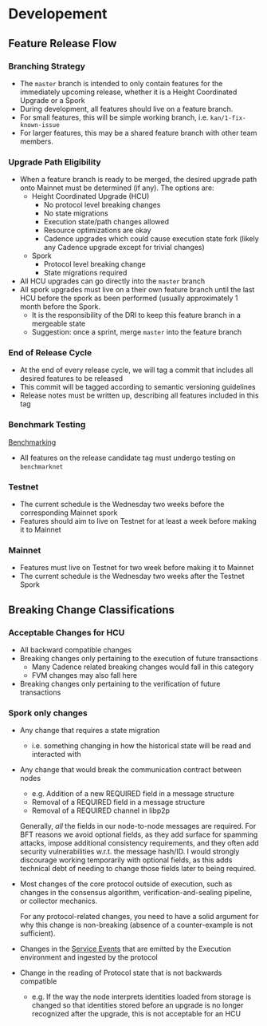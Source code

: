 # Developement

## Feature Release Flow

### Branching Strategy

- The `master` branch is intended to only contain features for the immediately upcoming release, whether it is a Height Coordinated Upgrade or a Spork
- During development, all features should live on a feature branch.
- For small features, this will be simple working branch, i.e. `kan/1-fix-known-issue`
- For larger features, this may be a shared feature branch with other team members.

### Upgrade Path Eligibility

- When a feature branch is ready to be merged, the desired upgrade path onto Mainnet must be determined (if any). The options are:
    - Height Coordinated Upgrade (HCU)
        - No protocol level breaking changes
        - No state migrations
        - Execution state/path changes allowed
        - Resource optimizations are okay
        - Cadence upgrades which could cause execution state fork (likely any Cadence upgrade except for trivial changes)
    - Spork
        - Protocol level breaking change
        - State migrations required
- All HCU upgrades can go directly into the `master` branch
- All spork upgrades must live on a their own feature branch until the last HCU before the spork as been performed (usually approximately 1 month before the Spork.
    - It is the responsibility of the DRI to keep this feature branch in a mergeable state
    - Suggestion: once a sprint, merge `master` into the feature branch

### End of Release Cycle

- At the end of every release cycle, we will tag a commit that includes all desired features to be released
- This commit will be tagged according to semantic versioning guidelines
- Release notes must be written up, describing all features included in this tag

### Benchmark Testing

[Benchmarking](https://www.notion.so/Benchmarking-e3d89e3aadb44b0787da9bb7703b0dae?pvs=21)

- All features on the release candidate tag must undergo testing on `benchmarknet`

### Testnet

- The current schedule is the Wednesday two weeks before the corresponding Mainnet spork
- Features should aim to live on Testnet for at least a week before making it to Mainnet

### Mainnet

- Features must live on Testnet for two week before making it to Mainnet
- The current schedule is the Wednesday two weeks after the Testnet Spork

## Breaking Change Classifications

### Acceptable Changes for HCU

- All backward compatible changes
- Breaking changes only pertaining to the execution of future transactions
    - Many Cadence related breaking changes would fall in this category
    - FVM changes may also fall here
- Breaking changes only pertaining to the verification of future transactions

### Spork only changes

- Any change that requires a state migration
    - i.e. something changing in how the historical state will be read and interacted with
- Any change that would break the communication contract between nodes
    - e.g. Addition of a new REQUIRED field in a message structure
    - Removal of a REQUIRED field in a message structure
    - Removal of a REQUIRED channel in libp2p
    
    Generally, *all* the fields in our node-to-node messages are required. For BFT reasons we avoid optional fields, as they add surface for spamming attacks, impose additional consistency requirements, and they often add security vulnerabilities w.r.t. the message hash/ID. I would strongly discourage working temporarily with optional fields, as this adds technical debt of needing to change those fields later to being required. 
    
- Most changes of the core protocol outside of execution, such as changes in the consensus algorithm, verification-and-sealing pipeline, or collector mechanics.
    
    For any protocol-related changes, you need to have a solid argument for why this change is non-breaking (absence of a counter-example is not sufficient).
    
- Changes in the [Service Events](https://www.notion.so/Service-Events-54e5edb7515445f293dff36ade910ad7?pvs=21) that are emitted by the Execution environment and ingested by the protocol
- Change in the reading of Protocol state that is not backwards compatible
    - e.g. If the way the node interprets identities loaded from storage is changed so that identities stored before an upgrade is no longer recognized after the upgrade, this is not acceptable for an HCU